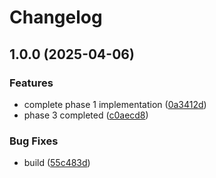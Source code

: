 # Changelog

## 1.0.0 (2025-04-06)


### Features

* complete phase 1 implementation ([0a3412d](https://github.com/hiddentao/rules/commit/0a3412d10d5b05d1a5709357d283ab68f85338a2))
* phase 3 completed ([c0aecd8](https://github.com/hiddentao/rules/commit/c0aecd80795b29b25b92923b4ba7ecb328432306))


### Bug Fixes

* build ([55c483d](https://github.com/hiddentao/rules/commit/55c483d9db40d24705709242874ffb5df2692198))
